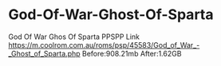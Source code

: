 # God-Of-War-Ghost-Of-Sparta
God Of War Ghos Of Sparta PPSPP Link https://m.coolrom.com.au/roms/psp/45583/God_of_War_-_Ghost_of_Sparta.php  Before:908.21mb After:1.62GB
